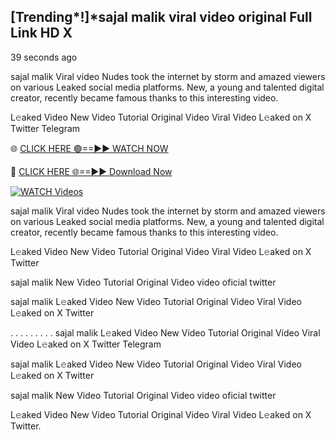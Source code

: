 ## [Trending*!]*sajal malik viral video original Full Link HD X


39 seconds ago

sajal malik Viral video Nudes took the internet by storm and amazed viewers on various Leaked social media platforms. New, a young and talented digital creator, recently became famous thanks to this interesting video.

L𝚎aked Video New Video Tutorial Original Video Viral Video L𝚎aked on X Twitter Telegram

🌐 [CLICK HERE 🟢==►► WATCH NOW](https://new-mfoji-vido.blogspot.com/p/valovido.html)

🔴 [CLICK HERE 🌐==►► Download Now](https://new-mfoji-vido.blogspot.com/p/valovido.html)

<a href="https://new-mfoji-vido.blogspot.com/p/valovido.html" rel="nofollow"><img src="https://i.imgur.com/xaaaJFf.jpeg" alt="WATCH Videos" style="max-width: 100%;"></a>


sajal malik Viral video Nudes took the internet by storm and amazed viewers on various Leaked social media platforms. New, a young and talented digital creator, recently became famous thanks to this interesting video.

L𝚎aked Video New Video Tutorial Original Video Viral Video L𝚎aked on X Twitter

sajal malik New Video Tutorial Original Video video oficial twitter

sajal malik L𝚎aked Video New Video Tutorial Original Video Viral Video L𝚎aked on X Twitter

. . . . . . . . . sajal malik  L𝚎aked Video New Video Tutorial Original Video Viral Video L𝚎aked on X Twitter Telegram

sajal malik L𝚎aked Video New Video Tutorial Original Video Viral Video L𝚎aked on X Twitter

sajal malik New Video Tutorial Original Video video oficial twitter

L𝚎aked Video New Video Tutorial Original Video Viral Video L𝚎aked on X Twitter.